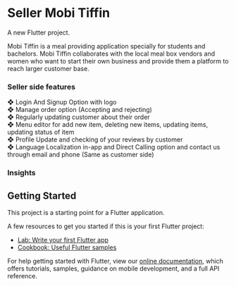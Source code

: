 # Seller Mobi Tiffin

A new Flutter project.

Mobi Tiffin is a meal providing application specially for students and bachelors. Mobi 
Tiffin collaborates with the local meal box vendors and women who want to start their 
own business and provide them a platform to reach larger customer base. 

### Seller side features
❖ Login And Signup Option with logo<br />
❖ Manage order option (Accepting and rejecting) <br />
❖ Regularly updating customer about their order<br />
❖ Menu editor for add new item, deleting new items, updating items, updating status of item <br />
❖ Profile Update and checking of your reviews by customer<br />
❖ Language Localization in-app and Direct Calling option and contact us through email and phone (Same as customer side)<br />

### Insights
<!-- ![1](https://github.com/vidhan7337/Mobi-tiffin/blob/master/assets/1.PNG)
![2](https://github.com/vidhan7337/Mobi-tiffin/blob/master/assets/2.PNG) -->



## Getting Started

This project is a starting point for a Flutter application.

A few resources to get you started if this is your first Flutter project:

- [Lab: Write your first Flutter app](https://flutter.dev/docs/get-started/codelab)
- [Cookbook: Useful Flutter samples](https://flutter.dev/docs/cookbook)

For help getting started with Flutter, view our
[online documentation](https://flutter.dev/docs), which offers tutorials,
samples, guidance on mobile development, and a full API reference.
